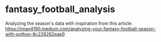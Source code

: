 # fantasy_football_analysis
Analyzing the season's data with inspiration from this article: https://jman4190.medium.com/analyzing-your-fantasy-football-season-with-python-8c228262eae9
